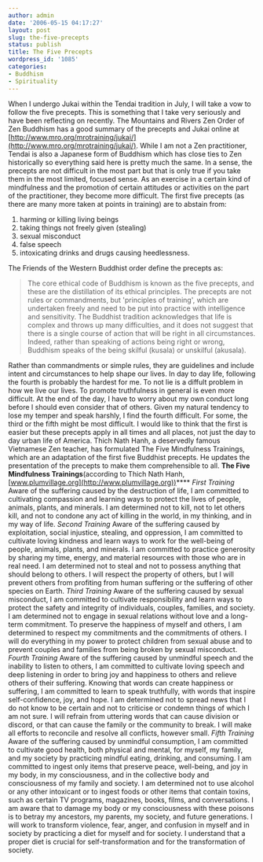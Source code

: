```yaml
---
author: admin
date: '2006-05-15 04:17:27'
layout: post
slug: the-five-precepts
status: publish
title: The Five Precepts
wordpress_id: '1085'
categories:
- Buddhism
- Spirituality
---
```


When I undergo Jukai within the Tendai tradition in July, I will take a
vow to follow the five precepts. This is something that I take very
seriously and have been reflecting on recently. The Mountains and Rivers
Zen Order of Zen Buddhism has a good summary of the precepts and Jukai
online at
[http://www.mro.org/mrotraining/jukai/](http://www.mro.org/mrotraining/jukai/).
While I am not a Zen practitioner, Tendai is also a Japanese form of
Buddhism which has close ties to Zen historically so everything said
here is pretty much the same. In a sense, the precepts are not difficult
in the most part but that is only true if you take them in the most
limited, focused sense. As an exercise in a certain kind of mindfulness
and the promotion of certain attitudes or activities on the part of the
practitioner, they become more difficult. The first five precepts (as
there are many more taken at points in training) are to abstain from:

1.  harming or killing living beings
2.  taking things not freely given (stealing)
3.  sexual misconduct
4.  false speech
5.  intoxicating drinks and drugs causing heedlessness.

The Friends of the Western Buddhist order define the precepts as:

> The core ethical code of Buddhism is known as the five precepts, and
> these are the distillation of its ethical principles. The precepts are
> not rules or commandments, but 'principles of training', which are
> undertaken freely and need to be put into practice with intelligence
> and sensitivity. The Buddhist tradition acknowledges that life is
> complex and throws up many difficulties, and it does not suggest that
> there is a single course of action that will be right in all
> circumstances. Indeed, rather than speaking of actions being right or
> wrong, Buddhism speaks of the being skilful (kusala) or unskilful
> (akusala).

Rather than commandments or simple rules, they are guidelines and
include intent and circumstances to help shape our lives. In day to day
life, following the fourth is probably the hardest for me. To not lie is
a diffult problem in how we live our lives. To promote truthfulness in
general is even more difficult. At the end of the day, I have to worry
about my own conduct long before I should even consider that of others.
Given my natural tendency to lose my temper and speak harshly, I find
the fourth difficult. For some, the third or the fifth might be most
difficult. I would like to think that the first is easier but these
precepts apply in all times and all places, not just the day to day
urban life of America. Thich Nath Hanh, a deservedly famous Vietnamese
Zen teacher, has formulated The Five Mindfulness Trainings, which are an
adaptation of the first five Buddhist precepts. He updates the
presentation of the precepts to make them comprehensible to all. **The
Five Mindfulness Trainings**(according to Thich Nath Hanh,
[www.plumvillage.org](http://www.plumvillage.org))**** *First Training*
Aware of the suffering caused by the destruction of life, I am committed
to cultivating compassion and learning ways to protect the lives of
people, animals, plants, and minerals. I am determined not to kill, not
to let others kill, and not to condone any act of killing in the world,
in my thinking, and in my way of life. *Second Training* Aware of the
suffering caused by exploitation, social injustice, stealing, and
oppression, I am committed to cultivate loving kindness and learn ways
to work for the well-being of people, animals, plants, and minerals. I
am committed to practice generosity by sharing my time, energy, and
material resources with those who are in real need. I am determined not
to steal and not to possess anything that should belong to others. I
will respect the property of others, but I will prevent others from
profiting from human suffering or the suffering of other species on
Earth. *Third Training* Aware of the suffering caused by sexual
misconduct, I am committed to cultivate responsibility and learn ways to
protect the safety and integrity of individuals, couples, families, and
society. I am determined not to engage in sexual relations without love
and a long-term commitment. To preserve the happiness of myself and
others, I am determined to respect my commitments and the commitments of
others. I will do everything in my power to protect children from sexual
abuse and to prevent couples and families from being broken by sexual
misconduct. *Fourth Training* Aware of the suffering caused by unmindful
speech and the inability to listen to others, I am committed to
cultivate loving speech and deep listening in order to bring joy and
happiness to others and relieve others of their suffering. Knowing that
words can create happiness or suffering, I am committed to learn to
speak truthfully, with words that inspire self-confidence, joy, and
hope. I am determined not to spread news that I do not know to be
certain and not to criticise or condemn things of which I am not sure. I
will refrain from uttering words that can cause division or discord, or
that can cause the family or the community to break. I will make all
efforts to reconcile and resolve all conflicts, however small. *Fifth
Training* Aware of the suffering caused by unmindful consumption, I am
committed to cultivate good health, both physical and mental, for
myself, my family, and my society by practicing mindful eating,
drinking, and consuming. I am committed to ingest only items that
preserve peace, well-being, and joy in my body, in my consciousness, and
in the collective body and consciousness of my family and society. I am
determined not to use alcohol or any other intoxicant or to ingest foods
or other items that contain toxins, such as certain TV programs,
magazines, books, films, and conversations. I am aware that to damage my
body or my consciousness with these poisons is to betray my ancestors,
my parents, my society, and future generations. I will work to transform
violence, fear, anger, and confusion in myself and in society by
practicing a diet for myself and for society. I understand that a proper
diet is crucial for self-transformation and for the transformation of
society.
